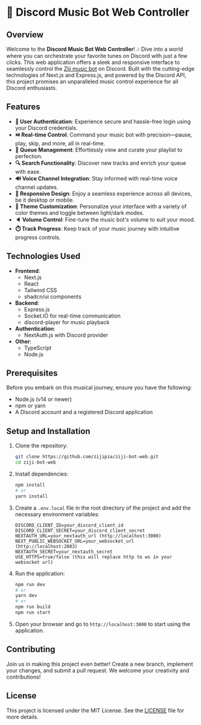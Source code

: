 # 🎵 Discord Music Bot Web Controller

## Overview

Welcome to the **Discord Music Bot Web Controller**! 🎶 Dive into a world where you can orchestrate
your favorite tunes on Discord with just a few clicks. This web application offers a sleek and
responsive interface to seamlessly control the
[Ziji music bot](https://github.com/zijipia/Ziji-bot-discord) on Discord. Built with the
cutting-edge technologies of Next.js and Express.js, and powered by the Discord API, this project
promises an unparalleled music control experience for all Discord enthusiasts.

## Features

- **🔐 User Authentication**: Experience secure and hassle-free login using your Discord
  credentials.
- **⏯️ Real-time Control**: Command your music bot with precision—pause, play, skip, and more, all
  in real-time.
- **📜 Queue Management**: Effortlessly view and curate your playlist to perfection.
- **🔍 Search Functionality**: Discover new tracks and enrich your queue with ease.
- **🔊 Voice Channel Integration**: Stay informed with real-time voice channel updates.
- **📱 Responsive Design**: Enjoy a seamless experience across all devices, be it desktop or mobile.
- **🎨 Theme Customization**: Personalize your interface with a variety of color themes and toggle
  between light/dark modes.
- **🔈 Volume Control**: Fine-tune the music bot's volume to suit your mood.
- **⏱️ Track Progress**: Keep track of your music journey with intuitive progress controls.

## Technologies Used

- **Frontend**:
  - Next.js
  - React
  - Tailwind CSS
  - shadcn/ui components
- **Backend**:
  - Express.js
  - Socket.IO for real-time communication
  - discord-player for music playback
- **Authentication**:
  - NextAuth.js with Discord provider
- **Other**:
  - TypeScript
  - Node.js

## Prerequisites

Before you embark on this musical journey, ensure you have the following:

- Node.js (v14 or newer)
- npm or yarn
- A Discord account and a registered Discord application

## Setup and Installation

1. Clone the repository:

   ```bash
   git clone https://github.com/zijipia/ziji-bot-web.git
   cd ziji-bot-web
   ```

2. Install dependencies:

   ```bash
   npm install
   # or
   yarn install
   ```

3. Create a `.env.local` file in the root directory of the project and add the necessary environment
   variables:

   ```plaintext
   DISCORD_CLIENT_ID=your_discord_client_id
   DISCORD_CLIENT_SECRET=your_discord_client_secret
   NEXTAUTH_URL=your_nextauth_url (http://localhost:3000)
   NEXT_PUBLIC_WEBSOCKET_URL=your_websocket_url (http://localhost:2003)
   NEXTAUTH_SECRET=your_nextauth_secret
   USE_HTTPS=true/false (this will replace http to ws in your websocket url)
   ```

4. Run the application:

   ```bash
   npm run dev
   # or
   yarn dev
   # or
   npm run build
   npm run start
   ```

5. Open your browser and go to `http://localhost:3000` to start using the application.

## Contributing

Join us in making this project even better! Create a new branch, implement your changes, and submit
a pull request. We welcome your creativity and contributions!

## License

This project is licensed under the MIT License. See the [LICENSE](LICENSE) file for more details.
